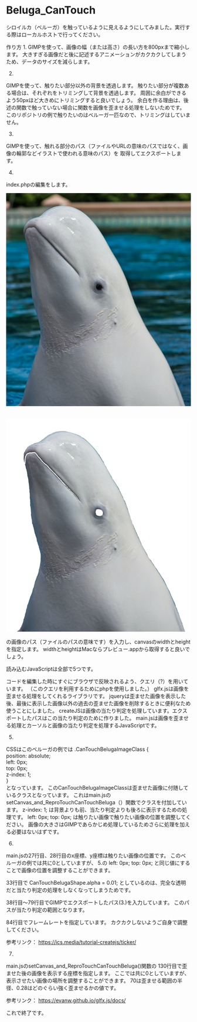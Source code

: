 # Beluga_CanTouch
シロイルカ（ベルーガ）を触っているように見えるようにしてみました。実行する際はローカルホストで行ってください。

作り方
1.
GIMPを使って、画像の幅（または高さ）の長い方を800pxまで縮小します。
大きすぎる画像だと後に記述するアニメーションがカクカクしてしまうため、データのサイズを減らします。

2.
GIMPを使って、触りたい部分以外の背景を透過します。
触りたい部分が複数ある場合は、それぞれをトリミングして背景を透過します。
周囲に余白ができるよう50pxほど大きめにトリミングすると良いでしょう。
余白を作る理由は、後述の関数で触っていない場合に関数を画像を歪ませる処理をしないためです。
このリポジトリの例で触りたいのはベルーガ一匹なので、トリミングはしていません。

3.
GIMPを使って、触れる部分のパス（ファイルやURLの意味のパスではなく、画像の輪郭などイラストで使われる意味のパス）を
取得してエクスポートします。

4.
index.phpの編集をします。
<div class="wrapper">  
  <img id="background" src="./images/background/Beluga.png" />  
        
  <canvas id ="CanTouchBeluga" width="694" height="800"></canvas>  
  <img id="CanTouchBelugaImage" src="./images/canTouch/CanTouchBeluga.png" alt="">  
</div>  
の画像のパス（ファイルのパスの意味です）を入力し、canvasのwidthとheightを指定します。
widthとheightはMacならプレビュー.appから取得すると良いでしょう。

読み込むJavaScriptは全部で5つです。
<script src="./js/glfx.js"></script>  
<script src="./js/jquery.js"></script>  
<script src="https://code.createjs.com/1.0.0/createjs.min.js"></script>  
<script src="./js/main.js?<?php echo date('Ymd-His'); ?>"></script>  
コードを編集した時にすぐにブラウザで反映されるよう、クエリ（?<?php ~ ?>）を用いています。
（このクエリを利用するためにphpを使用しました。）
glfx.jsは画像を歪ませる処理をしてくれるライブラリです。
jqueryは歪ませた画像を表示した後、最後に表示した画像以外の過去の歪ませた画像を削除するときに便利なため
使うことにしました。
createJSは画像の当たり判定を処理しています。エクスポートしたパスはこの当たり判定のために作りました。
main.jsは画像を歪ませる処理とカーソルと画像の当たり判定を処理するJavaScriptです。

5.
CSSはこのベルーガの例では
.CanTouchBelugaImageClass {  
  position: absolute;  
  left: 0px;  
  top: 0px;  
  z-index: 1;  
}  
となっています。
このCanTouchBelugaImageClassは歪ませた画像に付随しているクラスとなっています。
これはmain.jsのsetCanvas_and_ReproTouchCanTouchBeluga（）関数でクラスを付加しています。
z-index: 1;
は背景よりも前、当たり判定よりも後ろに表示するための処理です。
left: 0px;
top: 0px;
は触りたい画像で触りたい画像の位置を調整してください。
画像の大きさはGIMPであらかじめ処理しているためさらに処理を加える必要はないはずです。

6.
main.jsの27行目、28行目のx座標、y座標は触りたい画像の位置です。
このベルーガの例では共に0としていますが、
5.の
left: 0px;
top: 0px;
と同じ値にすることで画像の位置を調整することができます。

33行目で
CanTouchBelugaShape.alpha = 0.01;
としているのは、完全な透明だと当たり判定の処理をしなくなってしまうためです。

38行目〜79行目でGIMPでエクスポートしたパス(3.)を入力しています。
このパスが当たり判定の範囲となります。

84行目でフレームレートを指定しています。
カクカクしないようご自身で調整してください。

参考リンク： https://ics.media/tutorial-createjs/ticker/

7.
main.jsのsetCanvas_and_ReproTouchCanTouchBeluga()関数の
130行目で歪ませた後の画像を表示する座標を指定します。
ここでは共に0としていますが、表示させたい画像の場所を調整することができます。
70は歪ませる範囲の半径、0.28はどのぐらい強く歪ませるかの値です。

参考リンク： https://evanw.github.io/glfx.js/docs/

これで終了です。





